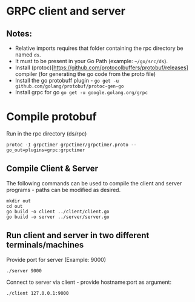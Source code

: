 # GRPC client and server

## Notes:
* Relative imports requires that folder containing the rpc directory be named `ds`.
* It must to be present in your Go Path (example: `~/go/src/ds`).
* Install (protoc)[https://github.com/protocolbuffers/protobuf/releases] compiler (for generating the go code from the proto file)
* Install the go protobuff plugin - `go get -u github.com/golang/protobuf/protoc-gen-go`
* Install grpc for go `go get -u google.golang.org/grpc`


# Compile protobuf

Run in the rpc directory (ds/rpc)
```
protoc -I grpctimer grpctimer/grpctimer.proto --go_out=plugins=grpc:grpctimer
```

## Compile Client & Server

The following commands can be used to compile the client and server programs - paths can be modified as desired.
```
mkdir out
cd out
go build -o client ../client/client.go
go build -o server ../server/server.go
```

## Run client and server in two different terminals/machines

Provide port for server (Example: 9000)
```
./server 9000
```

Connect to server via client - provide hostname:port as argument:
```
./client 127.0.0.1:9000
```


